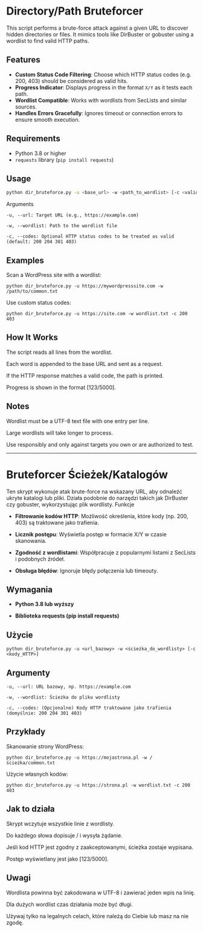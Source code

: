 # Directory/Path Bruteforcer

This script performs a brute-force attack against a given URL to discover hidden directories or files. It mimics tools like DirBuster or gobuster using a wordlist to find valid HTTP paths.

## Features

- **Custom Status Code Filtering**: Choose which HTTP status codes (e.g. 200, 403) should be considered as valid hits.
- **Progress Indicator**: Displays progress in the format `X/Y` as it tests each path.
- **Wordlist Compatible**: Works with wordlists from SecLists and similar sources.
- **Handles Errors Gracefully**: Ignores timeout or connection errors to ensure smooth execution.

## Requirements

- Python 3.8 or higher
- `requests` library (`pip install requests`)

## Usage

```bash
python dir_bruteforce.py -u <base_url> -w <path_to_wordlist> [-c <valid_http_codes>]
```
Arguments

    -u, --url: Target URL (e.g., https://example.com)

    -w, --wordlist: Path to the wordlist file

    -c, --codes: Optional HTTP status codes to be treated as valid (default: 200 204 301 403)

## Examples

Scan a WordPress site with a wordlist:
```
python dir_bruteforce.py -u https://mywordpresssite.com -w /path/to/common.txt
```
Use custom status codes:
```
python dir_bruteforce.py -u https://site.com -w wordlist.txt -c 200 403
```
## How It Works

The script reads all lines from the wordlist.

Each word is appended to the base URL and sent as a request.

If the HTTP response matches a valid code, the path is printed.

Progress is shown in the format [123/5000].

## Notes

Wordlist must be a UTF-8 text file with one entry per line.

Large wordlists will take longer to process.

Use responsibly and only against targets you own or are authorized to test.

-----------------------------
# Bruteforcer Ścieżek/Katalogów

Ten skrypt wykonuje atak brute-force na wskazany URL, aby odnaleźć ukryte katalogi lub pliki. Działa podobnie do narzędzi takich jak DirBuster czy gobuster, wykorzystując plik wordlisty.
Funkcje

- **Filtrowanie kodów HTTP**: Możliwość określenia, które kody (np. 200, 403) są traktowane jako trafienia.

- **Licznik postępu**: Wyświetla postęp w formacie X/Y w czasie skanowania.

- **Zgodność z wordlistami**: Współpracuje z popularnymi listami z SecLists i podobnych źródeł.

- **Obsługa błędów**: Ignoruje błędy połączenia lub timeouty.

## Wymagania

- **Python 3.8 lub wyższy**

- **Biblioteka requests (pip install requests)**

## Użycie
```
python dir_bruteforce.py -u <url_bazowy> -w <ścieżka_do_wordlisty> [-c <kody_HTTP>]
```
## Argumenty

    -u, --url: URL bazowy, np. https://example.com

    -w, --wordlist: Ścieżka do pliku wordlisty

    -c, --codes: (Opcjonalne) Kody HTTP traktowane jako trafienia (domyślnie: 200 204 301 403)

## Przykłady

Skanowanie strony WordPress:
```
python dir_bruteforce.py -u https://mojastrona.pl -w /ścieżka/common.txt
```
Użycie własnych kodów:
```
python dir_bruteforce.py -u https://strona.pl -w wordlist.txt -c 200 403
```
## Jak to działa

Skrypt wczytuje wszystkie linie z wordlisty.

Do każdego słowa dopisuje / i wysyła żądanie.

Jeśli kod HTTP jest zgodny z zaakceptowanymi, ścieżka zostaje wypisana.

Postęp wyświetlany jest jako [123/5000].

## Uwagi

Wordlista powinna być zakodowana w UTF-8 i zawierać jeden wpis na linię.

Dla dużych wordlist czas działania może być długi.

Używaj tylko na legalnych celach, które należą do Ciebie lub masz na nie zgodę.